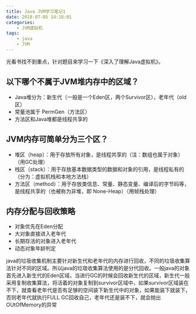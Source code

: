 ```yaml
---
title: Java JVM学习笔记1
date: 2018-07-05 14:18:01
categories: 
    - JVM虚拟机
tags:
    - java
    - JVM
---
```

光看书找不到重点，针对题目来学习一下《深入了理解Java虚拟机》。
## 以下哪个不属于JVM堆内存中的区域？
- Java堆分为：新生代（一般是一个Eden区，两个Survivor区），老年代（old区）
- 常量池属于 PermGen（方法区）
- 方法区和Java堆都是线程共享的

## JVM内存可简单分为三个区？
- 堆区（heap）：用于存放所有对象，是线程共享的（注：数组也属于对象）（用GC处理）
- 栈区（stack）：用于存放基本数据类型的数据和对象的引用，是线程私有的（分为：虚拟机栈和本地方法栈）
- 方法区（method）：用于存放类信息、常量、静态变量、编译后的字节码等，是线程共享的（也被称为非堆，即 None-Heap）（用帧栈处理）

## 内存分配与回收策略
- 对象优先在Eden分配
- 大对象直接进入老年代
- 长期存活的对象进入老年代
- 动态对象年龄判定

java的垃圾收集机制主要针对新生代和老年代的内存进行回收，不同的垃圾收集算法针对不同的区域。所以java的垃圾收集算法使用的是分代回收。一般java的对象首先进入新生代的Eden区域，当进行GC的时候会回收新生代的区域，新生代一般采用复制收集算法，将活着的对象复制到survivor区域中，如果survivor区域装在不下，就查看老年代是否有足够的空间装下新生代中的对象，如果能装下就装下，否则老年代就执行FULL GC回收自己，老年代还是装不下，就会抛出OUtOfMemory的异常
